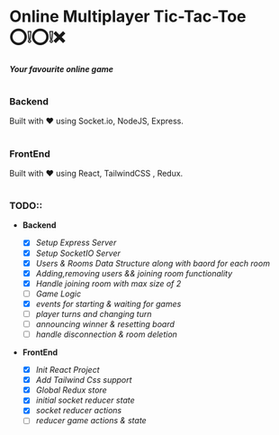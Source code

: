# Online Multiplayer Tic-Tac-Toe ⁣⭕❕⭕❕❌

##### _Your favourite online game_

#

##

### Backend

Built with ♥ using Socket.io, NodeJS, Express.

#

### FrontEnd

Built with ♥ using React, TailwindCSS , Redux.

#

### TODO::

- **Backend**

  - [x] _Setup Express Server_
  - [x] _Setup SocketIO Server_
  - [x] _Users & Rooms Data Structure along with baord for each room_
  - [x] _Adding,removing users && joining room functionality_
  - [x] _Handle joining room with max size of 2_
  - [ ] _Game Logic_
  - [x] _events for starting & waiting for games_
  - [ ] _player turns and changing turn_
  - [ ] _announcing winner & resetting board_
  - [ ] _handle disconnection & room deletion_

- **FrontEnd**
  - [x] _Init React Project_
  - [x] _Add Tailwind Css support_
  - [x] _Global Redux store_
  - [x] _initial socket reducer state_
  - [x] _socket reducer actions_
  - [ ] _reducer game actions & state_

